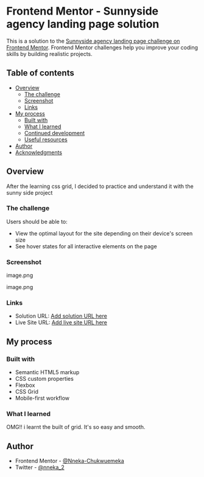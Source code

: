 # Frontend Mentor - Sunnyside agency landing page solution

This is a solution to the [Sunnyside agency landing page challenge on Frontend Mentor](https://www.frontendmentor.io/challenges/sunnyside-agency-landing-page-7yVs3B6ef). Frontend Mentor challenges help you improve your coding skills by building realistic projects.

## Table of contents

- [Overview](#overview)
  - [The challenge](#the-challenge)
  - [Screenshot](#screenshot)
  - [Links](#links)
- [My process](#my-process)
  - [Built with](#built-with)
  - [What I learned](#what-i-learned)
  - [Continued development](#continued-development)
  - [Useful resources](#useful-resources)
- [Author](#author)
- [Acknowledgments](#acknowledgments)

## Overview

After the learning css grid, I decided to practice and understand it with the sunny side project

### The challenge

Users should be able to:

- View the optimal layout for the site depending on their device's screen size
- See hover states for all interactive elements on the page

### Screenshot

image.png

image.png

### Links

- Solution URL: [Add solution URL here](https://your-solution-url.com)
- Live Site URL: [Add live site URL here](https://your-live-site-url.com)

## My process

### Built with

- Semantic HTML5 markup
- CSS custom properties
- Flexbox
- CSS Grid
- Mobile-first workflow

### What I learned

OMG!! i learnt the built of grid. It's so easy and smooth.

## Author

- Frontend Mentor - [@Nneka-Chukwuemeka](https://www.frontendmentor.io/profile/Nneka-Chukwuemeka)
- Twitter - [@nneka_2](https://www.twitter.com/nneka_2)
